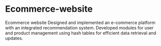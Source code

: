 # Ecommerce-website
Ecommerce website
Designed and implemented an e-commerce platform with an integrated recommendation system. 
Developed modules for user and product management using hash tables for efficient data retrieval and updates.
